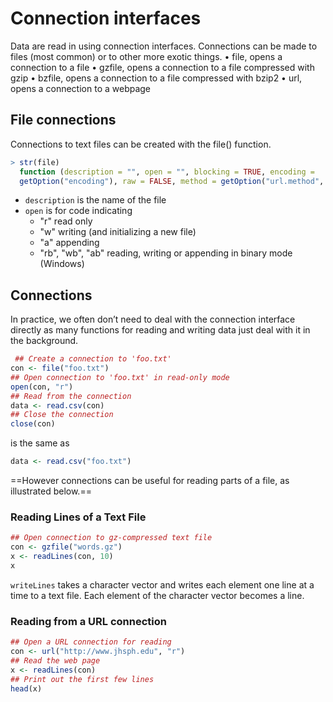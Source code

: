 # Connection interfaces

Data are read in using connection interfaces. Connections can be made to files (most common) or to other more exotic things. 
• file, opens a connection to a file 
• gzfile, opens a connection to a file compressed with gzip 
• bzfile, opens a connection to a file compressed with bzip2 
• url, opens a connection to a webpage

## File connections
Connections to text files can be created with the file() function.

```R
> str(file) 
  function (description = "", open = "", blocking = TRUE, encoding = 
  getOption("encoding"), raw = FALSE, method = getOption("url.method", "default"))
```

- `description` is the name of the file
- `open` is for code indicating
	- "r" read only 
	- "w" writing (and initializing a new file)
	- "a" appending
	- "rb", "wb", "ab" reading, writing or appending in binary mode (Windows)

## Connections
In practice, we often don’t need to deal with the connection interface directly as many functions for reading and writing data just deal with it in the background.

```R
 ## Create a connection to 'foo.txt' 
con <- file("foo.txt") 
## Open connection to 'foo.txt' in read-only mode 
open(con, "r") 
## Read from the connection 
data <- read.csv(con) 
## Close the connection 
close(con)
```

is the same as

```R
data <- read.csv("foo.txt")
```

==However connections can be useful for reading parts of a file, as illustrated below.==

### Reading Lines of a Text File
```R
## Open connection to gz-compressed text file 
con <- gzfile("words.gz") 
x <- readLines(con, 10) 
x
```

`writeLines` takes a character vector and writes each element one line at a time to a text file. Each element of the character vector becomes a line.

### Reading from a URL connection

```R
## Open a URL connection for reading 
con <- url("http://www.jhsph.edu", "r") 
## Read the web page 
x <- readLines(con) 
## Print out the first few lines 
head(x)
```
